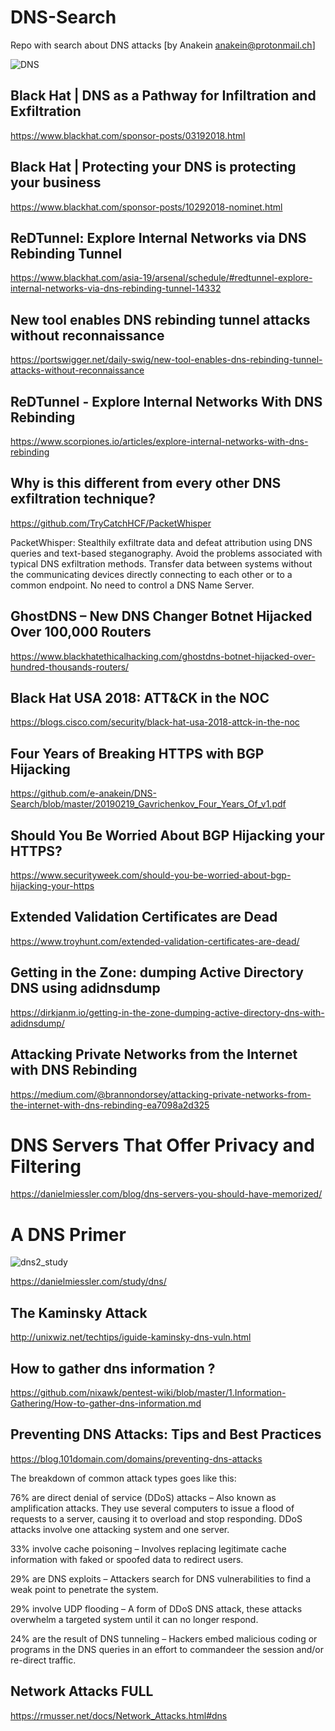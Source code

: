 # DNS-Search
Repo with search about DNS attacks [by Anakein anakein@protonmail.ch]

![DNS](https://images.techhive.com/images/article/2014/08/black-hat-logo-100410196-primary.idge.jpg)


## Black Hat | DNS as a Pathway for Infiltration and Exfiltration

https://www.blackhat.com/sponsor-posts/03192018.html

## Black Hat | Protecting your DNS is protecting your business

https://www.blackhat.com/sponsor-posts/10292018-nominet.html

## ReDTunnel: Explore Internal Networks via DNS Rebinding Tunnel

https://www.blackhat.com/asia-19/arsenal/schedule/#redtunnel-explore-internal-networks-via-dns-rebinding-tunnel-14332

## New tool enables DNS rebinding tunnel attacks without reconnaissance

https://portswigger.net/daily-swig/new-tool-enables-dns-rebinding-tunnel-attacks-without-reconnaissance

## ReDTunnel - Explore Internal Networks With DNS Rebinding

https://www.scorpiones.io/articles/explore-internal-networks-with-dns-rebinding

## Why is this different from every other DNS exfiltration technique?

https://github.com/TryCatchHCF/PacketWhisper

PacketWhisper: Stealthily exfiltrate data and defeat attribution using DNS queries and text-based steganography. Avoid the problems      associated with typical DNS exfiltration methods. Transfer data between systems without the communicating devices directly connecting to    each other or to a common endpoint. No need to control a DNS Name Server.

## GhostDNS – New DNS Changer Botnet Hijacked Over 100,000 Routers

https://www.blackhatethicalhacking.com/ghostdns-botnet-hijacked-over-hundred-thousands-routers/

## Black Hat USA 2018: ATT&CK in the NOC

https://blogs.cisco.com/security/black-hat-usa-2018-attck-in-the-noc

## Four Years of Breaking HTTPS with BGP Hijacking

https://github.com/e-anakein/DNS-Search/blob/master/20190219_Gavrichenkov_Four_Years_Of_v1.pdf

## Should You Be Worried About BGP Hijacking your HTTPS?

https://www.securityweek.com/should-you-be-worried-about-bgp-hijacking-your-https

## Extended Validation Certificates are Dead

https://www.troyhunt.com/extended-validation-certificates-are-dead/

## Getting in the Zone: dumping Active Directory DNS using adidnsdump

https://dirkjanm.io/getting-in-the-zone-dumping-active-directory-dns-with-adidnsdump/

## Attacking Private Networks from the Internet with DNS Rebinding

https://medium.com/@brannondorsey/attacking-private-networks-from-the-internet-with-dns-rebinding-ea7098a2d325

# DNS Servers That Offer Privacy and Filtering

https://danielmiessler.com/blog/dns-servers-you-should-have-memorized/

# A DNS Primer

![dns2_study](https://danielmiessler.com/images/Tree_upside1.jpg)

https://danielmiessler.com/study/dns/

## The Kaminsky Attack

http://unixwiz.net/techtips/iguide-kaminsky-dns-vuln.html

## How to gather dns information ?

https://github.com/nixawk/pentest-wiki/blob/master/1.Information-Gathering/How-to-gather-dns-information.md

## Preventing DNS Attacks: Tips and Best Practices

https://blog.101domain.com/domains/preventing-dns-attacks

The breakdown of common attack types goes like this:

76% are direct denial of service (DDoS) attacks – Also known as amplification attacks. They use several computers to issue a flood of requests to a server, causing it to overload and stop responding. DDoS attacks involve one attacking system and one server.

33% involve cache poisoning – Involves replacing legitimate cache information with faked or spoofed data to redirect users.

29% are DNS exploits – Attackers search for DNS vulnerabilities to find a weak point to penetrate the system.

29% involve UDP flooding – A form of DDoS DNS attack, these attacks overwhelm a targeted system until it can no longer respond.

24% are the result of DNS tunneling – Hackers embed malicious coding or programs in the DNS queries in an effort to commandeer the session and/or re-direct traffic.


## Network Attacks FULL

https://rmusser.net/docs/Network_Attacks.html#dns
